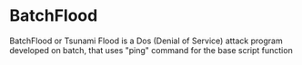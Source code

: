 # BatchFlood
BatchFlood or Tsunami Flood is a Dos (Denial of Service) attack program developed on batch, that uses "ping" command for the base script function
